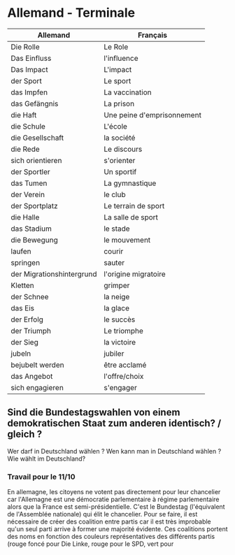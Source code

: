

# Allemand - Terminale

| Allemand | Français |
| --- | --- |
| Die Rolle | Le Role |
|Das Einfluss | l'influence |
| Das Impact | L'impact |
| der Sport | Le sport |
| das Impfen | La vaccination | 
| das Gefängnis | La prison |
| die Haft | Une peine d'emprisonnement | 
| die Schule | L'école |
|  die Gesellschaft | la société |
| die Rede | Le discours |
| sich orientieren | s'orienter |
| der Sportler | Un sportif |
| das Tumen | La gymnastique |
| der Verein | le club |
| der Sportplatz | Le terrain de sport |
| die Halle | La salle de sport |
| das Stadium | le stade |
| die Bewegung | le mouvement |
| laufen | courir |
| springen | sauter |
| der Migrationshintergrund | l'origine migratoire |
| Kletten | grimper |
| der Schnee | la neige |
| das Eis | la glace |
| der Erfolg | le succès |
| der Triumph | Le triomphe |
| der Sieg | la victoire |
| jubeln | jubiler |
| bejubelt werden | être acclamé |
| das Angebot | l'offre/choix |
| sich engagieren | s'engager |

## Sind die Bundestagswahlen von einem demokratischen Staat zum anderen identisch? / gleich ?

Wer darf in Deutschland wählen ? Wen kann man in Deutschland wählen ? Wie wählt im Deutschland?

### Travail pour le 11/10

En allemagne, les citoyens ne votent pas directement pour leur chancelier car l'Allemagne est une démocratie parlementaire à régime parlementaire alors que la France est semi-présidentielle. C'est le Bundestag (l'équivalent de l'Assemblée nationale) qui élit le chancelier. Pour se faire, il est nécessaire de créer des coalition entre partis car il est très improbable qu'un seul parti arrive à former une majorité évidente. Ces coalitions portent des noms en fonction des couleurs représentatives des différents partis (rouge foncé pour Die Linke, rouge pour le SPD, vert pour 

<!--stackedit_data:
eyJoaXN0b3J5IjpbMTYwODU5NDE1NCwtNDY0MTk2OTQsNzU3Nj
IwMTEzLDgzOTk2Njk4MSwzMzM4Nzg0NjgsNTI5ODQ0NzM0LC0x
NzUzNTE4MTI4LC0xOTAwNzQxNjI0XX0=
-->